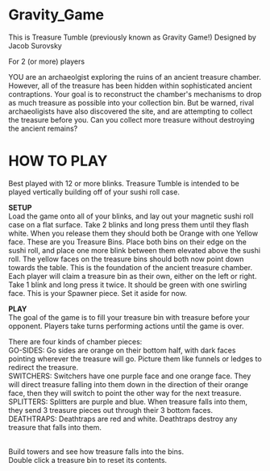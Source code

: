 # Gravity_Game

This is Treasure Tumble (previously known as Gravity Game!)
Designed by Jacob Surovsky

For 2 (or more) players

YOU are an archaeolgist exploring the ruins of an ancient treasure chamber. However, all of the treasure has been hidden within sophisticated ancient contraptions. Your goal is to reconstruct the chamber's mechanisms to drop as much treasure as possible into your collection bin. But be warned, rival archaeoligists have also discovered the site, and are attempting to collect the treasure before you. Can you collect more treasure without destroying the ancient remains?

# <strong> HOW TO PLAY </strong><br>
Best played with 12 or more blinks.
Treasure Tumble is intended to be played vertically building off of your sushi roll case.

<strong> SETUP </strong> <br>
Load the game onto all of your blinks, and lay out your magnetic sushi roll case on a flat surface.
Take 2 blinks and long press them until they flash white. When you release them they should both be Orange with one Yellow face. These are you Treasure Bins. Place both bins on their edge on the sushi roll, and place one more blink between them elevated above the sushi roll. 
The yellow faces on the treasure bins should both now point down towards the table. This is the foundation of the ancient treasure chamber.
Each player will claim a treasure bin as their own, either on the left or right. 
Take 1 blink and long press it twice. It should be green with one swirling face. This is your Spawner piece. Set it aside for now.

<strong> PLAY </strong><br>
The goal of the game is to fill your treasure bin with treasure before your opponent. 
Players take turns performing actions until the game is over.

There are four kinds of chamber pieces:
<br> GO-SIDES: Go sides are orange on their bottom half, with dark faces pointing wherever the treasure will go. Picture them like funnels or ledges to redirect the treasure.
<br>SWITCHERS: Switchers have one purple face and one orange face. They will direct treasure falling into them down in the direction of their orange face, then they will switch to point the other way for the next treasure.
<br>SPLITTERS: Splitters are purple and blue. When treasure falls into them, they send 3 treasure pieces out through their 3 bottom faces.
<br>DEATHTRAPS: Deathtraps are red and white. Deathtraps destroy any treasure that falls into them.

<br>Build towers and see how treasure falls into the bins.
<br>Double click a treasure bin to reset its contents. 
